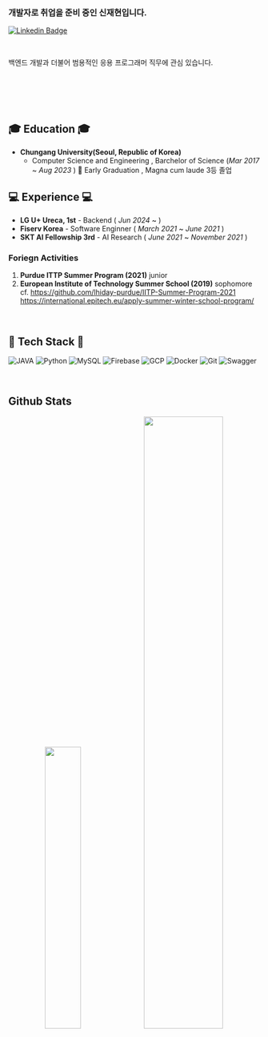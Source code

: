 ### 개발자로 취업을 준비 중인 신재현입니다.  

[![Linkedin Badge](https://img.shields.io/badge/-LinkedIn-blue?style=for-the-badge&logo=Linkedin&logoColor=white&link=https://www.linkedin.com/in/%EC%8A%B9%ED%9B%88-%EC%9D%B4-929a2a216/)](https://www.linkedin.com/in/jaehyunshin/)

<br>

 백엔드 개발과 더불어 범용적인 응용 프로그래머 직무에 관심 있습니다. 

<br/>

<br><br>

## 🎓 Education 🎓
- **Chungang University(Seoul, Republic of Korea)**
   - Computer Science and Engineering , Barchelor of Science (*Mar 2017* ~ *Aug 2023* )
    👋 Early Graduation , Magna cum laude 3등 졸업

## 💻 Experience 💻   
- **LG U+ Ureca, 1st** - Backend ( *Jun 2024* ~ )
- **Fiserv Korea** - Software Enginner ( *March 2021* ~ *June 2021* )
- **SKT AI Fellowship 3rd** - AI Research ( *June 2021* ~ *November 2021* )
  
 ### Foriegn Activities 
 1) **Purdue ITTP Summer Program (2021)** junior
 2) **European Institute of Technology Summer School (2019)** sophomore
  cf. https://github.com/lhiday-purdue/IITP-Summer-Program-2021
      https://international.epitech.eu/apply-summer-winter-school-program/
<br/>

## 📌 Tech Stack 📌 
![JAVA](https://img.shields.io/badge/Java-ED8B00?style=for-the-badge&logo=openjdk&logoColor=white)
![Python](https://img.shields.io/badge/Python-3776AB?style=for-the-badge&logo=python&logoColor=white)
![MySQL](https://img.shields.io/badge/MySQL-4479A1?style=for-the-badge&logo=mysql&logoColor=white)
![Firebase](https://img.shields.io/badge/Firebase-FFCA28?style=for-the-badge&logo=Firebase&logoColor=white)
![GCP](https://img.shields.io/badge/Google_Cloud-4285F4?style=for-the-badge&logo=google-cloud&logoColor=white
)
![Docker](https://img.shields.io/badge/docker-2496ED?style=for-the-badge&logo=docker&logoColor=white)
![Git](https://img.shields.io/badge/GIT-F05032?style=for-the-badge&logo=git&logoColor=white)
![Swagger](https://img.shields.io/badge/-Swagger-85EA2D?style=for-the-badge&logo=swagger&logoColor=white)

<br/>

## Github Stats  

<div align="center">
<img src="https://github-readme-stats.vercel.app/api/top-langs/?username=skwent77&layout=donut&show_icons=true&count_private=true" width=38% />
<img src="https://github-readme-stats.vercel.app/api?username=skwent77&show_icons=true&count_private=true" width=56% /></div>


<!--
<dic style="display: flex; justify-content: center;">
<table><tr><td valign="top" width="50%">

<img src="https://github-readme-stats.vercel.app/api?username=lsh981127&show_icons=true&count_private=true&hide_border=true" align="left" style="width: 100%" />

</td><td valign="top" width="50%">

<img src="https://github-readme-stats.vercel.app/api/top-langs/?username=lsh981127&hide_border=true&layout=compact" align="right" style="width: 100%" />

</td></tr></table>  
</dic>

<-->

<!--
![Anurag's GitHub stats](https://github-readme-stats.vercel.app/api?username=lsh981127&show_icons=true&include_all_commits=true)


![Top Langs](https://github-readme-stats.vercel.app/api/top-langs/?username=lsh981127&layout=compact)
-->

